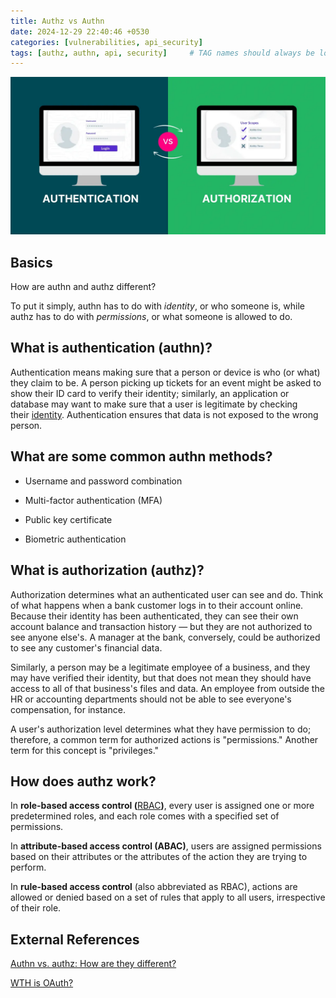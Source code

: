```yaml
---
title: Authz vs Authn
date: 2024-12-29 22:40:46 +0530
categories: [vulnerabilities, api_security]
tags: [authz, authn, api, security]     # TAG names should always be lowercase
---
```


![Authentication vs Authorization](/assets/images/authentication-vs-authorization-difference.webp)
## Basics

How are authn and authz different?

 To put it simply, authn has to do with *identity*, or who someone is, while authz has to do with *permissions*, or what someone is allowed to do.

## What is authentication (authn)?

Authentication means making sure that a person or device is who (or what) they claim to be. A person picking up tickets for an event might be asked to show their ID card to verify their identity; similarly, an application or database may want to make sure that a user is legitimate by checking their [identity](https://www.cloudflare.com/learning/access-management/what-is-identity/). Authentication ensures that data is not exposed to the wrong person.



## What are some common authn methods?

- Username and password combination

- Multi-factor authentication (MFA)

- Public key certificate

- Biometric authentication

## What is authorization (authz)?

Authorization determines what an authenticated user can see and do. Think of what happens when a bank customer logs in to their account online. Because their identity has been authenticated, they can see their own account balance and transaction history — but they are not authorized to see anyone else's. A manager at the bank, conversely, could be authorized to see any customer's financial data.

Similarly, a person may be a legitimate employee of a business, and they may have verified their identity, but that does not mean they should have access to all of that business's files and data. An employee from outside the HR or accounting departments should not be able to see everyone's compensation, for instance.

A user's authorization level determines what they have permission to do; therefore, a common term for authorized actions is "permissions." Another term for this concept is "privileges."

## How does authz work?

In **role-based access control (**[RBAC](https://www.cloudflare.com/learning/access-management/role-based-access-control-rbac/)**)**, every user is assigned one or more predetermined roles, and each role comes with a specified set of permissions.

In **attribute-based access control (ABAC)**, users are assigned permissions based on their attributes or the attributes of the action they are trying to perform.

In **rule-based access control** (also abbreviated as RBAC), actions are allowed or denied based on a set of rules that apply to all users, irrespective of their role.

## External References

[Authn vs. authz: How are they different?](https://www.cloudflare.com/learning/access-management/authn-vs-authz/)

[WTH is OAuth?](https://app.capacities.io/afcfe486-c51c-44b9-a658-b4362ef39aec/1ec683da-9c9e-412d-b007-de9d719057ab)
